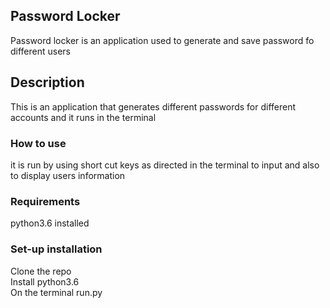 ## Password Locker
Password locker is an application used to generate and save password fo different users
## Description 
This is an application that generates different passwords for different accounts and it runs in the terminal
### How to use 
it is run by using short cut  keys as directed in the terminal to input and also to display users information
### Requirements
python3.6 installed
### Set-up installation
Clone the repo<br>
Install python3.6<br>
On the terminal run.py<br>
